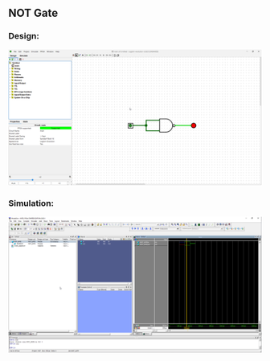 ## NOT Gate

### Design:

![Logisim](./NOT_DESIGN.png)

### Simulation:

![ModelSim](./NOT_SIMULATION.png)
